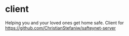 # client

Helping you and your loved ones get home safe.
Client for https://github.com/ChristianStefaniw/safteynet-server
